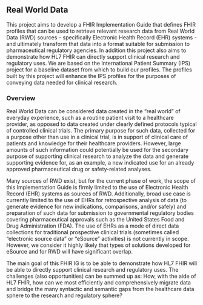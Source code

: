 ## Real World Data

This project aims to develop a FHIR Implementation Guide that defines FHIR profiles that can be used to retrieve relevant research data from Real World Data (RWD) sources – specifically Electronic Health Record (EHR) systems - and ultimately transform that data into a format suitable for submission to pharmaceutical regulatory agencies. In addition this project also aims to demonstrate how HL7 FHIR can directly support clinical research and regulatory uses. We are based on the International Patient Summary (IPS) project for a baseline dataset from which to build our profiles. The profiles built by this project will enhance the IPS profiles for the purposes of conveying data needed for clinical research.

### Overview
Real World Data  can be considered data created in the “real world” of everyday experience, such as a routine patient visit to a healthcare provider, as opposed to data created under clearly defined protocols typical of controlled clinical trials.  The primary purpose for such data, collected for a purpose other than use in a clinical trial, is in support of clinical care of patients and knowledge for their healthcare providers.  However, large amounts of such information could potentially be used for the secondary purpose of supporting clinical research to analyze the data and generate supporting evidence for, as an example, a new indicated use for an already approved pharmaceutical drug or safety-related analyses. 

Many sources of RWD exist, but for the current phase of work, the scope of this Implementation Guide is firmly limited to the use of Electronic Health Record (EHR) systems as sources of RWD.  Additionally, broad use case is currently limited to the use of EHRs for retrospective analysis of data (to generate evidence for new indications, comparisons, and/or safely) and preparation of such data for submission to governmental regulatory bodies covering pharmaceutical approvals such as the United States Food and Drug Administration (FDA).  The use of EHRs as a mode of direct data collections for traditional prospective clinical trials (sometimes called “electronic source data” or “eSource” activities) is not currently in scope.  However, we consider it highly likely that types of solutions developed for eSource and for RWD will have significant overlap. 

The main goal of this FHIR IG is to be able to demonstrate how HL7 FHIR will be able to directly support clinical research and regulatory uses.  The challenges (also opportunities) can be summed up as: How, with the aide of HL7 FHIR, how can we most efficiently and comprehensively migrate data and bridge the many syntactic and semantic gaps from the healthcare data sphere to the research and regulatory sphere? 